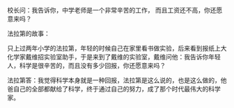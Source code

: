校长问：我告诉你，中学老师是一个非常辛苦的工作， 而且工资还不高，你还愿意来吗？

法拉第的故事：

只上过两年小学的法拉第，年轻的时候自己在家里看书做实验，后来看到报纸上大化学家戴维招实验室助手，于是来到了戴维的实验室，戴维问他：我告诉你年轻人，科学是很辛苦的，而且没有多少回报，你还愿意来吗？

法拉第答：我觉得科学本身就是一种回报，法拉第是这么说的，也是这么做的，他爸自己的全部都献给了科学，终于通过自己的努力，成了那个时代最伟大的科学家。